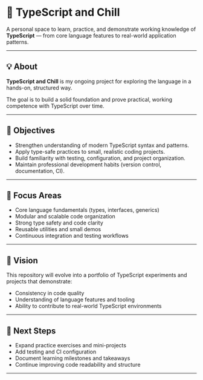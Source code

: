 # 🧊 TypeScript and Chill

A personal space to learn, practice, and demonstrate working knowledge of **TypeScript** — from core language features to real-world application patterns.

---

## 💡 About

**TypeScript and Chill** is my ongoing project for exploring the language in a hands-on, structured way.

The goal is to build a solid foundation and prove practical, working competence with TypeScript over time.

---

## 🎯 Objectives

- Strengthen understanding of modern TypeScript syntax and patterns.  
- Apply type-safe practices to small, realistic coding projects.  
- Build familiarity with testing, configuration, and project organization.  
- Maintain professional development habits (version control, documentation, CI).

---

## 🧠 Focus Areas

- Core language fundamentals (types, interfaces, generics)  
- Modular and scalable code organization  
- Strong type safety and code clarity  
- Reusable utilities and small demos  
- Continuous integration and testing workflows  

---

## 🚀 Vision

This repository will evolve into a portfolio of TypeScript experiments and projects that demonstrate:
- Consistency in code quality  
- Understanding of language features and tooling  
- Ability to contribute to real-world TypeScript environments  

---

## 🧩 Next Steps

- Expand practice exercises and mini-projects  
- Add testing and CI configuration  
- Document learning milestones and takeaways  
- Continue improving code readability and structure  

---
